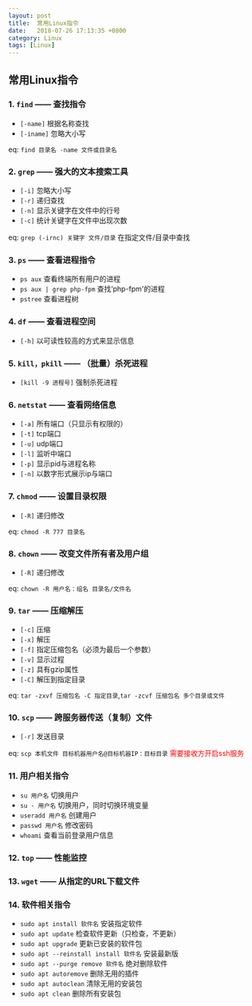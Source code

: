 ```yaml
---
layout: post
title:  常用Linux指令
date:   2018-07-26 17:13:35 +0800
category: Linux
tags: [Linux]
---
```


## 常用Linux指令

### 1. `find` —— 查找指令

* `[-name]` 根据名称查找
* `[-iname]` 忽略大小写

eq: `find 目录名 -name 文件或目录名`

### 2. `grep` —— 强大的文本搜索工具

* `[-i]` 忽略大小写
* `[-r]` 递归查找
* `[-n]` 显示关键字在文件中的行号
* `[-c]` 统计关键字在文件中出现次数

eq: `grep (-irnc) 关键字 文件/目录` 在指定文件/目录中查找

### 3. `ps` —— 查看进程指令

* `ps aux` 查看终端所有用户的进程
* `ps aux | grep php-fpm` 查找‘php-fpm'的进程
* `pstree` 查看进程树

### 4. `df` —— 查看进程空间

* `[-h]` 以可读性较高的方式来显示信息

### 5. `kill，pkill` —— （批量）杀死进程

* `[kill -9 进程号]` 强制杀死进程

### 6. `netstat` —— 查看网络信息

* `[-a]` 所有端口（只显示有权限的）
* `[-t]` tcp端口
* `[-u]` udp端口
* `[-l]` 监听中端口
* `[-p]` 显示pid与进程名称
* `[-n]` 以数字形式展示ip与端口

### 7. `chmod` —— 设置目录权限

* `[-R]` 递归修改

eq: `chmod -R 777 目录名`

### 8. `chown` —— 改变文件所有者及用户组

* `[-R]` 递归修改

eq: `chown -R 用户名：组名 目录名/文件名`

### 9. `tar` —— 压缩解压

* `[-c]` 压缩
* `[-x]` 解压
* `[-f]` 指定压缩包名（必须为最后一个参数）
* `[-v]` 显示过程
* `[-z]` 具有gzip属性
* `[-C]` 解压到指定目录

eq: `tar -zxvf 压缩包名 -C 指定目录`,`tar -zcvf 压缩包名 多个目录或文件`

### 10. `scp` —— 跨服务器传送（复制）文件

* `[-r]` 发送目录

eq: `scp 本机文件 目标机器用户名@目标机器IP：目标目录` <font color=red>需要接收方开启ssh服务</font>

### 11. 用户相关指令

* `su 用户名` 切换用户
* `su - 用户名` 切换用户，同时切换环境变量
* `useradd 用户名` 创建用户
* `passwd 用户名` 修改密码
* `whoami` 查看当前登录用户信息

### 12. `top` —— 性能监控

### 13. `wget` —— 从指定的URL下载文件

### 14. 软件相关指令

* `sudo apt install 软件名` 安装指定软件
* `sudo apt update` 检查软件更新（只检查，不更新）
* `sudo apt upgrade` 更新已安装的软件包
* `sudo apt --reinstall install 软件名` 安装最新版
* `sudo apt --purge remove 软件名` 绝对删除软件
* `sudo apt autoremove` 删除无用的插件
* `sudo apt autoclean` 清除无用的安装包
* `sudo apt clean` 删除所有安装包
